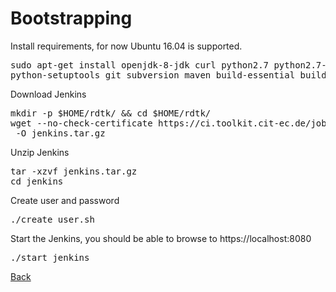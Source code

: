 # Bootstrapping

Install requirements, for now Ubuntu 16.04 is supported.

<pre>
sudo apt-get install openjdk-8-jdk curl python2.7 python2.7-dev \
python-setuptools git subversion maven build-essential build-essential cmake
</pre>

Download Jenkins

<pre>
mkdir -p $HOME/rdtk/ && cd $HOME/rdtk/
wget --no-check-certificate https://ci.toolkit.cit-ec.de/job/jenkins-distribution/lastStableBuild/artifact/jenkins.tar.gz \
 -O jenkins.tar.gz
</pre>

Unzip Jenkins

<pre>
tar -xzvf jenkins.tar.gz
cd jenkins
</pre>

Create user and password

<pre>
./create_user.sh
</pre>

Start the Jenkins, you should be able to browse to https://localhost:8080

<pre>
./start_jenkins
</pre>

[Back](README.md)